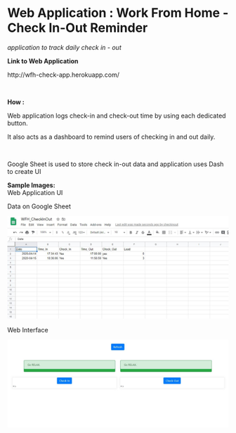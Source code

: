 <h1> Web Application : Work From Home - Check In-Out Reminder  </h1>
<i>  application to track daily check in - out   </i>

<b> Link to Web Application  </b><br />
<p> http://wfh-check-app.herokuapp.com/  </p><br />

<b> How : </b><br />
<p> Web application logs check-in and check-out time by using each dedicated button. </p>
<p> It also acts as a dashboard to remind users of checking in and out daily.</p> <br />

<p> Google Sheet is used to store check in-out data and application uses Dash to create UI </p>


<b>Sample Images:</b><br />
Web Application UI

<p> Data on Google Sheet  </p>
<img src=https://github.com/hkbtotw/CheckInOut_Reminder/blob/master/ScreenCapture_GSheet.JPG alt="Demo UI" width="800"/>

<p> Web Interface </p>
<img src=https://github.com/hkbtotw/CheckInOut_Reminder/blob/master/ScreenCapture_Webapp.JPG alt="Demo UI" width="800"/>

